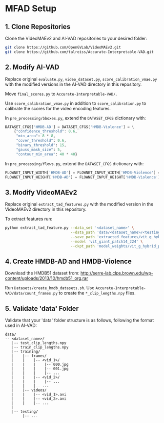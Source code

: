# MFAD Setup

## 1. Clone Repositories

Clone the VideoMAEv2 and AI-VAD repositories to your desired folder:

```bash
git clone https://github.com/OpenGVLab/VideoMAEv2.git
git clone https://github.com/talreiss/Accurate-Interpretable-VAD.git
```

## 2. Modify AI-VAD

Replace original `evaluate.py`, `video_dataset.py`, `score_calibration_vmae.py` with the modified 
versions in the AI-VAD directory in this repository.

Move `final_scores.py` to `Accurate-Interpretable-VAD/`.

Use `score_calibration_vmae.py` in addition to `score_calibration.py` to calibrate the scores for 
the video encoding features.

In `pre_processing/bboxes.py`, extend the `DATASET_CFGS` dictionary with:

```python
DATASET_CFGS['HMDB-AD'] = DATASET_CFGS['HMDB-Violence'] = \
    {"confidence_threshold": 0.6,
     "min_area": 8 * 8,
     "cover_threshold": 0.6,
     "binary_threshold": 15,
     "gauss_mask_size": 5,
     "contour_min_area": 40 * 40}
```

In `pre_processing/flows.py`, extend the `DATASET_CFGS` dictionary with:

```python
FLOWNET_INPUT_WIDTH['HMDB-AD'] = FLOWNET_INPUT_WIDTH['HMDB-Violence'] = 1024
FLOWNET_INPUT_HEIGHT['HMDB-AD'] = FLOWNET_INPUT_HEIGHT['HMDB-Violence'] = 640
```

## 3. Modify VideoMAEv2

Replace original `extract_tad_features.py` with the modified version in the VideoMAEv2 directory in 
this repository.

To extract features run:
```bash 
python extract_tad_feature.py --data_set '<dataset_name>' \
                              --data_path 'data/<dataset_name>/<testing|training>/videos' \
                              --save_path 'extracted_features/vit_g_hybrid_pt_1200e_ssv2_ft/<dataset_name>/<testing|training>' \
                              --model 'vit_giant_patch14_224' \
                              --ckpt_path 'model_weights/vit_g_hybrid_pt_1200e_ssv2_ft.pth'
```

## 4. Create HMDB-AD and HMDB-Violence

Download the HMDB51 dataset from: http://serre-lab.clps.brown.edu/wp-content/uploads/2013/10/hmdb51_org.rar

Run `Datasets/create_hmdb_datasets.sh`. Use `Accurate-Interpretable-VAD/data/count_frames.py` to create the 
`*_clip_lengths.npy` files.

## 5. Validate 'data' Folder

Validate that your 'data' folder structure is as follows, following the format used in AI-VAD:

```
data/
-- <dataset_name>/
   |-- test_clip_lengths.npy
   |-- train_clip_lengths.npy
   |-- training/
   |    |-- frames/
   |    |    |-- <vid_1>/
   |    |    |    |-- 000.jpg
   |    |    |    |-- 001.jpg
   |    |    |    |-- ...
   |    |    |-- <vid_2>/
   |    |    |    |-- ...
   |    |    |-- ...
   |    |-- videos/
   |    |    |-- <vid_1>.avi
   |    |    |-- <vid_2>.avi
   |    |    |-- ...
   |
   |-- testing/
        |-- ...
```